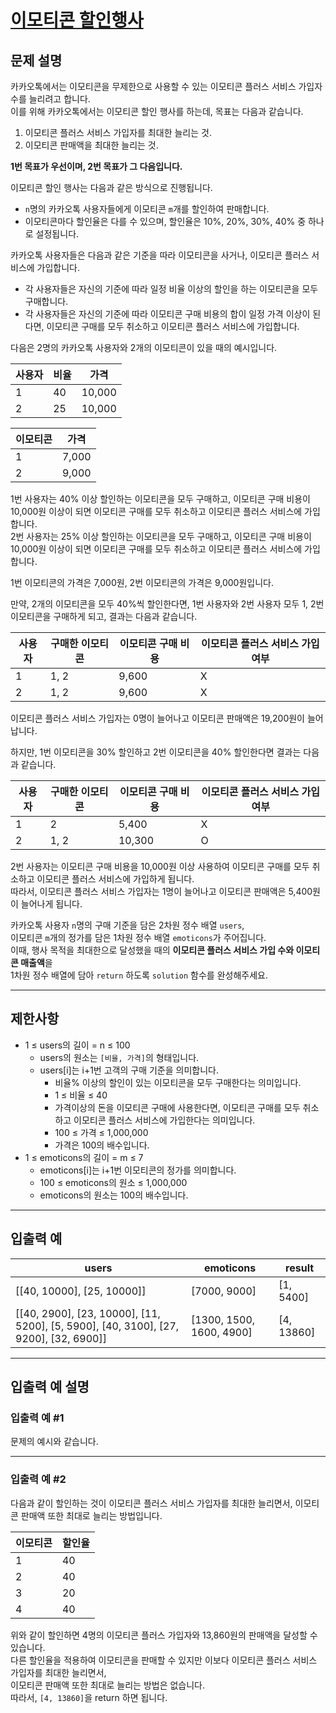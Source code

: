 # [이모티콘 할인행사](https://school.programmers.co.kr/learn/courses/30/lessons/150368)

## 문제 설명

카카오톡에서는 이모티콘을 무제한으로 사용할 수 있는 이모티콘 플러스 서비스 가입자 수를 늘리려고 합니다.  
이를 위해 카카오톡에서는 이모티콘 할인 행사를 하는데, 목표는 다음과 같습니다.

1. 이모티콘 플러스 서비스 가입자를 최대한 늘리는 것.  
2. 이모티콘 판매액을 최대한 늘리는 것.

**1번 목표가 우선이며, 2번 목표가 그 다음입니다.**

이모티콘 할인 행사는 다음과 같은 방식으로 진행됩니다.

- `n`명의 카카오톡 사용자들에게 이모티콘 `m`개를 할인하여 판매합니다.  
- 이모티콘마다 할인율은 다를 수 있으며, 할인율은 10%, 20%, 30%, 40% 중 하나로 설정됩니다.  

카카오톡 사용자들은 다음과 같은 기준을 따라 이모티콘을 사거나, 이모티콘 플러스 서비스에 가입합니다.

- 각 사용자들은 자신의 기준에 따라 일정 비율 이상의 할인을 하는 이모티콘을 모두 구매합니다.  
- 각 사용자들은 자신의 기준에 따라 이모티콘 구매 비용의 합이 일정 가격 이상이 된다면, 이모티콘 구매를 모두 취소하고 이모티콘 플러스 서비스에 가입합니다.

다음은 2명의 카카오톡 사용자와 2개의 이모티콘이 있을 때의 예시입니다.

| 사용자 | 비율 | 가격   |
|--------|------|--------|
| 1      | 40   | 10,000 |
| 2      | 25   | 10,000 |

| 이모티콘 | 가격  |
|----------|-------|
| 1        | 7,000 |
| 2        | 9,000 |

1번 사용자는 40% 이상 할인하는 이모티콘을 모두 구매하고, 이모티콘 구매 비용이 10,000원 이상이 되면 이모티콘 구매를 모두 취소하고 이모티콘 플러스 서비스에 가입합니다.  
2번 사용자는 25% 이상 할인하는 이모티콘을 모두 구매하고, 이모티콘 구매 비용이 10,000원 이상이 되면 이모티콘 구매를 모두 취소하고 이모티콘 플러스 서비스에 가입합니다.

1번 이모티콘의 가격은 7,000원, 2번 이모티콘의 가격은 9,000원입니다.

만약, 2개의 이모티콘을 모두 40%씩 할인한다면, 1번 사용자와 2번 사용자 모두 1, 2번 이모티콘을 구매하게 되고, 결과는 다음과 같습니다.

| 사용자 | 구매한 이모티콘 | 이모티콘 구매 비용 | 이모티콘 플러스 서비스 가입 여부 |
|--------|------------------|---------------------|----------------------------------|
| 1      | 1, 2             | 9,600               | X                                |
| 2      | 1, 2             | 9,600               | X                                |

이모티콘 플러스 서비스 가입자는 0명이 늘어나고 이모티콘 판매액은 19,200원이 늘어납니다.

하지만, 1번 이모티콘을 30% 할인하고 2번 이모티콘을 40% 할인한다면 결과는 다음과 같습니다.

| 사용자 | 구매한 이모티콘 | 이모티콘 구매 비용 | 이모티콘 플러스 서비스 가입 여부 |
|--------|------------------|---------------------|----------------------------------|
| 1      | 2                | 5,400               | X                                |
| 2      | 1, 2             | 10,300              | O                                |

2번 사용자는 이모티콘 구매 비용을 10,000원 이상 사용하여 이모티콘 구매를 모두 취소하고 이모티콘 플러스 서비스에 가입하게 됩니다.  
따라서, 이모티콘 플러스 서비스 가입자는 1명이 늘어나고 이모티콘 판매액은 5,400원이 늘어나게 됩니다.

카카오톡 사용자 `n`명의 구매 기준을 담은 2차원 정수 배열 `users`,  
이모티콘 `m`개의 정가를 담은 1차원 정수 배열 `emoticons`가 주어집니다.  
이때, 행사 목적을 최대한으로 달성했을 때의 **이모티콘 플러스 서비스 가입 수와 이모티콘 매출액**을  
1차원 정수 배열에 담아 `return` 하도록 `solution` 함수를 완성해주세요.

---

## 제한사항

- 1 ≤ users의 길이 = n ≤ 100  
  - users의 원소는 `[비율, 가격]`의 형태입니다.  
  - users[i]는 i+1번 고객의 구매 기준을 의미합니다.  
    - 비율% 이상의 할인이 있는 이모티콘을 모두 구매한다는 의미입니다.  
    - 1 ≤ 비율 ≤ 40  
    - 가격이상의 돈을 이모티콘 구매에 사용한다면, 이모티콘 구매를 모두 취소하고 이모티콘 플러스 서비스에 가입한다는 의미입니다.  
    - 100 ≤ 가격 ≤ 1,000,000  
    - 가격은 100의 배수입니다.
- 1 ≤ emoticons의 길이 = m ≤ 7  
  - emoticons[i]는 i+1번 이모티콘의 정가를 의미합니다.  
  - 100 ≤ emoticons의 원소 ≤ 1,000,000  
  - emoticons의 원소는 100의 배수입니다.

---

## 입출력 예

| users                                 | emoticons         | result     |
|--------------------------------------|-------------------|------------|
| [[40, 10000], [25, 10000]]           | [7000, 9000]      | [1, 5400]  |
| [[40, 2900], [23, 10000], [11, 5200], [5, 5900], [40, 3100], [27, 9200], [32, 6900]] | [1300, 1500, 1600, 4900] | [4, 13860] |

---

## 입출력 예 설명

### 입출력 예 #1

문제의 예시와 같습니다.

---

### 입출력 예 #2

다음과 같이 할인하는 것이 이모티콘 플러스 서비스 가입자를 최대한 늘리면서, 이모티콘 판매액 또한 최대로 늘리는 방법입니다.

| 이모티콘 | 할인율 |
|----------|--------|
| 1        | 40     |
| 2        | 40     |
| 3        | 20     |
| 4        | 40     |

위와 같이 할인하면 4명의 이모티콘 플러스 가입자와 13,860원의 판매액을 달성할 수 있습니다.  
다른 할인율을 적용하여 이모티콘을 판매할 수 있지만 이보다 이모티콘 플러스 서비스 가입자를 최대한 늘리면서,  
이모티콘 판매액 또한 최대로 늘리는 방법은 없습니다.  
따라서, `[4, 13860]`을 return 하면 됩니다.